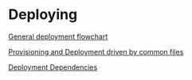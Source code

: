 # Deploying

[General deployment flowchart](DeployingGeneral.svg)

[Provisioning and Deployment driven by common files](DeploymentTypical.svg)

[Deployment Dependencies](DeployDepends.svg)
